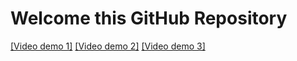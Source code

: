 # Welcome this GitHub Repository

[[Video demo 1]](https://youtu.be/t5WxAoktEg4)
[[Video demo 2]](https://youtu.be/S5i4-UpHDvc)
[[Video demo 3]](https://youtu.be/sMvvxily3xU)
